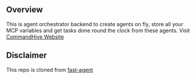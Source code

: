 ## Overview
This is agent orchestrator backend to create agents on fly, store all your MCP variables and get tasks done round the clock from these agents. 
Visit [CommandHive Website](https://commandhive.xyz/)

## Disclaimer 
This repo is cloned from [fast-agent](https://github.com/evalstate/fast-agent/)
